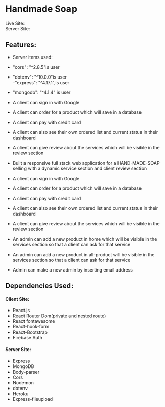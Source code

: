 # Handmade Soap

Live Site:
<br/>
Server Site:

## Features:

- Server items used:<br/>
- "cors": "^2.8.5"is user<br/>
- "dotenv": "^10.0.0"is user<br/>
  -"express": "^4.17.1",is user<br/>
- "mongodb": "^4.1.4" is user<br/>

- A client can sign in with Google
- A client can order for a product which will save in a database
- A client can pay with credit card
- A client can also see their own ordered list and current status in their dashboard
- A client can give review about the services which will be visible in the review section<br/>

- Built a responsive full stack web application for a HAND-MADE-SOAP selling with a dynamic service section and client review section<br/>

- A client can sign in with Google
- A client can order for a product which will save in a database
- A client can pay with credit card
- A client can also see their own ordered list and current status in their dashboard
- A client can give review about the services which will be visible in the review section<br/>

- An admin can add a new product in home which will be visible in the services section so that a client can ask for that service
- An admin can add a new product in all-product will be visible in the services section so that a client can ask for that service
<!-- * An admin can see customer orders with detail in the admin dashboard and mark them if it’s done or pending or ongoing -->
- Admin can make a new admin by inserting email address

## Dependencies Used:

#### Client Site:

- React.js
- React Router Dom(private and nested route)
- React fontawesome
- React-hook-form
- React-Bootstrap
- Firebase Auth

#### Server Site:

- Express
- MongoDB
- Body-parser
- Cors
- Nodemon
- dotenv
- Heroku
- Express-fileupload
